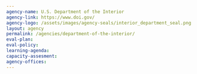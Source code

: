 ```yaml
---
agency-name: U.S. Department of the Interior
agency-link: https://www.doi.gov/
agency-logo: /assets/images/agency-seals/interior_department_seal.png
layout: agency
permalink: /agencies/department-of-the-interior/
eval-plan:
eval-policy:
learning-agenda:
capacity-assesment:
agency-offices:
---
```

